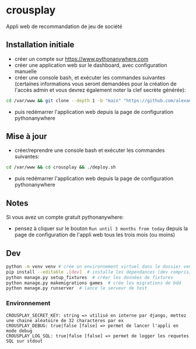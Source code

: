 # crousplay

Appli web de recommandation de jeu de société

## Installation initiale

- créer un compte sur <https://www.pythonanywhere.com>
- créer une application  web sur le dashboard, avec configuration manuelle
- créer une console bash, et exécuter les commandes suivantes (certaines informations vous seront demandées pour la création de l'accès admin et vous devrez également noter la clef secrète générée):

```sh
cd /var/www && git clone --depth 1 -b "main" "https://github.com/alexandreseris/crousplay.git" && cd crousplay && ./deploy.sh init
```

- puis redémarrer l'application web depuis la page de configuration pythonanywhere

## Mise à jour

- créer/reprendre une console bash et exécuter les commandes suivantes:

```sh
cd /var/www && cd crousplay && ./deploy.sh
```

- puis redémarrer l'application web depuis la page de configuration pythonanywhere

## Notes

Si vous avez un compte gratuit pythonanywhere:

- pensez à cliquer sur le bouton `Run until 3 months from today` depuis la page de configuration de l'appli web tous les trois mois (ou moins)

## Dev

```sh
python -m venv venv # crée un environnement virtuel dans le dossier venv du répertoire courant
pip install --editable .[dev]  # installe les dépendances (dev compris) en mode éditable
python manage.py setup_fixtures  # créer les données de fixtures
python manage.py makemigrations games  # crée les migrations de bdd
python manage.py runserver  # lance le serveur de test
```

### Environnement

```text
CROUSPLAY_SECRET_KEY: string => utilisé en interne par django, mettez une chaine aléatoire de 32 charactères par ex
CROUSPLAY_DEBUG: true|false [false] => permet de lancer l'appli en mode debug
CROUSPLAY_LOG_SQL: true|false [false] => permet de logger les requetes SQL sur stdout
```

